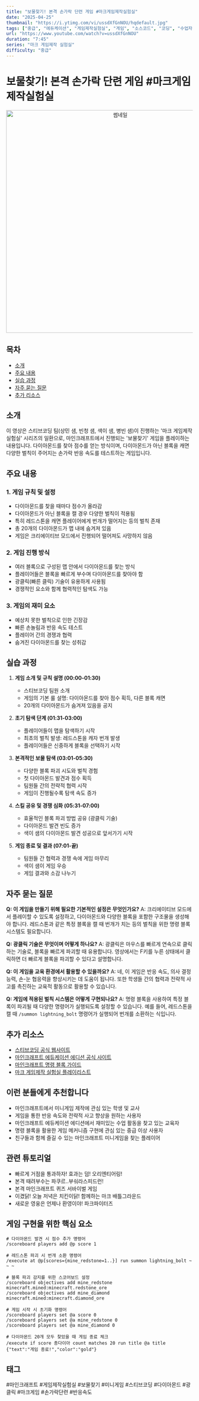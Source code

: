 ```yaml
---
title: "보물찾기! 본격 손가락 단련 게임 #마크게임제작실험실"
date: "2025-04-25"
thumbnail: "https://i.ytimg.com/vi/ussdXfGnNOU/hqdefault.jpg"
tags: ["중급", "에듀케이션", "게임제작실험실", "게임", "소스코드", "코딩", "수업자", "롱폼"]
url: "https://www.youtube.com/watch?v=ussdXfGnNOU"
duration: "7:45"
series: "마크 게임제작 실험실"
difficulty: "중급"
---
```


# 보물찾기! 본격 손가락 단련 게임 #마크게임제작실험실

<div align="center">
<img src="https://i.ytimg.com/vi/ussdXfGnNOU/hqdefault.jpg" alt="썸네일" width="600"/>
</div>

## 목차
- [소개](#소개)
- [주요 내용](#주요-내용)
- [실습 과정](#실습-과정)
- [자주 묻는 질문](#자주-묻는-질문)
- [추가 리소스](#추가-리소스)

## 소개
이 영상은 스티브코딩 팀(상민 샘, 빈청 샘, 색이 샘, 병빈 샘)이 진행하는 '마크 게임제작 실험실' 시리즈의 일환으로, 마인크래프트에서 진행되는 '보물찾기' 게임을 플레이하는 내용입니다. 다이아몬드를 찾아 점수를 얻는 방식이며, 다이아몬드가 아닌 블록을 캐면 다양한 벌칙이 주어지는 손가락 반응 속도를 테스트하는 게임입니다.

## 주요 내용

### 1. 게임 규칙 및 설정
- 다이아몬드를 찾을 때마다 점수가 올라감
- 다이아몬드가 아닌 블록을 캘 경우 다양한 벌칙이 적용됨
- 특히 레드스톤을 캐면 플레이어에게 번개가 떨어지는 등의 벌칙 존재
- 총 20개의 다이아몬드가 맵 내에 숨겨져 있음
- 게임은 크리에이티브 모드에서 진행되어 떨어져도 사망하지 않음

### 2. 게임 진행 방식
- 여러 블록으로 구성된 맵 안에서 다이아몬드를 찾는 방식
- 플레이어들은 블록을 빠르게 부수며 다이아몬드를 찾아야 함
- 광클릭(빠른 클릭) 기술이 유용하게 사용됨
- 경쟁적인 요소와 함께 협력적인 탐색도 가능

### 3. 게임의 재미 요소
- 예상치 못한 벌칙으로 인한 긴장감
- 빠른 손놀림과 반응 속도 테스트
- 플레이어 간의 경쟁과 협력
- 숨겨진 다이아몬드를 찾는 성취감

## 실습 과정

1. **게임 소개 및 규칙 설명 (00:00-01:30)**
   - 스티브코딩 팀원 소개
   - 게임의 기본 룰 설명: 다이아몬드를 찾아 점수 획득, 다른 블록 캐면
   - 20개의 다이아몬드가 숨겨져 있음을 공지

2. **초기 탐색 단계 (01:31-03:00)**
   - 플레이어들이 맵을 탐색하기 시작
   - 최초의 벌칙 발생: 레드스톤을 캐자 번개 발생
   - 플레이어들은 신중하게 블록을 선택하기 시작

3. **본격적인 보물 탐색 (03:01-05:30)**
   - 다양한 블록 파괴 시도와 벌칙 경험
   - 첫 다이아몬드 발견과 점수 획득
   - 팀원들 간의 전략적 협력 시작
   - 게임이 진행될수록 탐색 속도 증가

4. **스킬 공유 및 경쟁 심화 (05:31-07:00)**
   - 효율적인 블록 파괴 방법 공유 (광클릭 기술)
   - 다이아몬드 발견 빈도 증가
   - 색이 샘의 다이아몬드 발견 성공으로 앞서가기 시작

5. **게임 종료 및 결과 (07:01-끝)**
   - 팀원들 간 협력과 경쟁 속에 게임 마무리
   - 색이 샘이 게임 우승
   - 게임 결과와 소감 나누기

## 자주 묻는 질문

**Q: 이 게임을 만들기 위해 필요한 기본적인 설정은 무엇인가요?**
A: 크리에이티브 모드에서 플레이할 수 있도록 설정하고, 다이아몬드와 다양한 블록을 포함한 구조물을 생성해야 합니다. 레드스톤과 같은 특정 블록을 캘 때 번개가 치는 등의 벌칙을 위한 명령 블록 시스템도 필요합니다.

**Q: 광클릭 기술은 무엇이며 어떻게 하나요?**
A: 광클릭은 마우스를 빠르게 연속으로 클릭하는 기술로, 블록을 빠르게 파괴할 때 유용합니다. 영상에서는 F키를 누른 상태에서 클릭하면 더 빠르게 블록을 파괴할 수 있다고 설명합니다.

**Q: 이 게임을 교육 환경에서 활용할 수 있을까요?**
A: 네, 이 게임은 반응 속도, 의사 결정 능력, 손-눈 협응력을 향상시키는 데 도움이 됩니다. 또한 학생들 간의 협력과 전략적 사고를 촉진하는 교육적 활동으로 활용할 수 있습니다.

**Q: 게임에 적용된 벌칙 시스템은 어떻게 구현되나요?**
A: 명령 블록을 사용하여 특정 블록이 파괴될 때 다양한 명령어가 실행되도록 설정할 수 있습니다. 예를 들어, 레드스톤을 캘 때 `/summon lightning_bolt` 명령어가 실행되어 번개를 소환하는 식입니다.

## 추가 리소스
- [스티브코딩 공식 웹사이트](https://stevecoding.kr/)
- [마인크래프트 에듀케이션 에디션 공식 사이트](https://education.minecraft.net/)
- [마인크래프트 명령 블록 가이드](https://minecraft.gamepedia.com/Command_Block)
- [마크 게임제작 실험실 플레이리스트](https://www.youtube.com/playlist?list=PLJAYBGrnHGH4Vom3W8uI-P5Y09kPFsZLt)

## 이런 분들에게 추천합니다
- 마인크래프트에서 미니게임 제작에 관심 있는 학생 및 교사
- 게임을 통한 반응 속도와 전략적 사고 향상을 원하는 사용자
- 마인크래프트 에듀케이션 에디션에서 재미있는 수업 활동을 찾고 있는 교육자
- 명령 블록을 활용한 게임 메커니즘 구현에 관심 있는 중급 이상 사용자
- 친구들과 함께 즐길 수 있는 마인크래프트 미니게임을 찾는 플레이어

## 관련 튜토리얼
- 빠르게 거점을 통과하자! 효과는 덤! 오리엔티어링!
- 본격 때려부수는 파쿠르..부숴라스피드런!
- 본격 마인크래프트 퀴즈 서바이벌 게임
- 이겼닭! 오늘 저녁은 치킨이닭! 함께하는 마크 배틀그라운드
- 새로운 영웅은 언제나 환영이야! 파크파이터즈

## 게임 구현을 위한 핵심 요소
```
# 다이아몬드 발견 시 점수 추가 명령어
/scoreboard players add @p score 1

# 레드스톤 파괴 시 번개 소환 명령어
/execute at @p[scores={mine_redstone=1..}] run summon lightning_bolt ~ ~ ~

# 블록 파괴 감지를 위한 스코어보드 설정
/scoreboard objectives add mine_redstone minecraft.mined:minecraft.redstone_ore
/scoreboard objectives add mine_diamond minecraft.mined:minecraft.diamond_ore

# 게임 시작 시 초기화 명령어
/scoreboard players set @a score 0
/scoreboard players set @a mine_redstone 0
/scoreboard players set @a mine_diamond 0

# 다이아몬드 20개 모두 찾았을 때 게임 종료 체크
/execute if score 총다이아 count matches 20 run title @a title {"text":"게임 종료!","color":"gold"}
```

## 태그
#마인크래프트 #게임제작실험실 #보물찾기 #미니게임 #스티브코딩 #다이아몬드 #광클릭 #마크게임 #손가락단련 #반응속도
